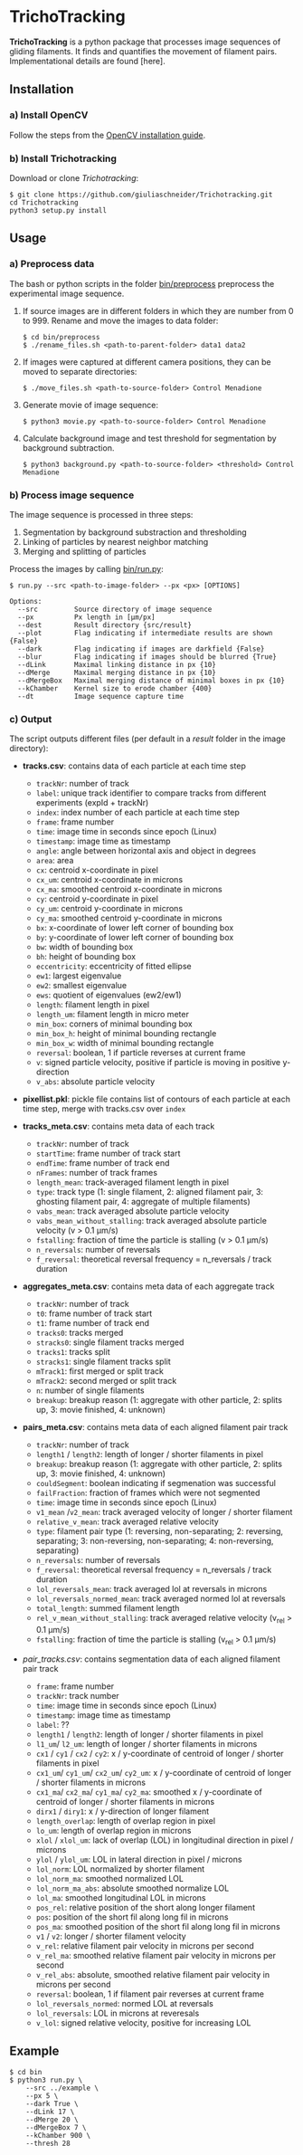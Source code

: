 TrichoTracking
==============

**TrichoTracking** is a python package that processes image sequences of gliding filaments. 
It finds and quantifies the movement of filament pairs. 
Implementational details are found [here].


Installation
------------

### a) Install OpenCV
Follow the steps from the [OpenCV installation guide](https://docs.opencv.org/4.1.0/da/df6/tutorial_py_table_of_contents_setup.html).

### b) Install Trichotracking
Download or clone *Trichotracking*:

    $ git clone https://github.com/giuliaschneider/Trichotracking.git
    cd Trichotracking
    python3 setup.py install
    



Usage
-----

### a) Preprocess data
The bash or python scripts in the folder [bin/preprocess](bin/preprocess) preprocess the experimental image sequence.

  1) If source images are in different folders in which they are number from 0 to 999. Rename and move the images to data folder:
  
         $ cd bin/preprocess
         $ ./rename_files.sh <path-to-parent-folder> data1 data2
      
  2) If images were captured at different camera positions, they can be moved to separate directories:
    
         $ ./move_files.sh <path-to-source-folder> Control Menadione
  3) Generate movie of image sequence:
  
         $ python3 movie.py <path-to-source-folder> Control Menadione  
  4) Calculate background image and test threshold for segmentation by background subtraction.
     
         $ python3 background.py <path-to-source-folder> <threshold> Control Menadione


### b) Process image sequence
The image sequence is processed in three steps:
  1) Segmentation by background substraction and thresholding
  2) Linking of particles by nearest neighbor matching
  3) Merging and splitting of particles

Process the images by calling [bin/run.py]([bin/run.py]):

    $ run.py --src <path-to-image-folder> --px <px> [OPTIONS]

    Options:
      --src         Source directory of image sequence
      --px          Px length in [µm/px]
      --dest        Result directory {src/result}
      --plot        Flag indicating if intermediate results are shown {False}
      --dark        Flag indicating if images are darkfield {False}
      --blur        Flag indicating if images should be blurred {True}
      --dLink       Maximal linking distance in px {10}
      --dMerge      Maximal merging distance in px {10}
      --dMergeBox   Maximal merging distance of minimal boxes in px {10}
      --kChamber    Kernel size to erode chamber {400}
      --dt          Image sequence capture time
      
### c) Output
The script outputs different files (per default in a *result* folder in the image directory):
    
  - **tracks.csv**: contains data of each particle at each time step
      - `trackNr`: number of track
      - `label`: unique track identifier to compare tracks from different experiments (expId + trackNr)
      - `index`: index number of each particle at each time step
      - `frame`: frame number
      - `time`: image time in seconds since epoch (Linux)
      - `timestamp`: image time as timestamp
      - `angle`: angle between horizontal axis and object in degrees
      - `area`: area
      - `cx`: centroid x-coordinate in pixel
      - `cx_um`: centroid x-coordinate in microns
      - `cx_ma`: smoothed centroid x-coordinate in microns
      - `cy`: centroid y-coordinate in pixel
      - `cy_um`: centroid y-coordinate in microns
      - `cy_ma`: smoothed centroid y-coordinate in microns
      - `bx`: x-coordinate of lower left corner of bounding box
      - `by`: y-coordinate of lower left corner of bounding box
      - `bw`: width of bounding box
      - `bh`: height of bounding box
      - `eccentricity`: eccentricity of fitted ellipse
      - `ew1`: largest eigenvalue
      - `ew2`: smallest eigenvalue
      - `ews`: quotient of eigenvalues (ew2/ew1)
      - `length`: filament length in pixel
      - `length_um`: filament length in micro meter
      - `min_box`: corners of minimal bounding box
      - `min_box_h`: height of minimal bounding rectangle
      - `min_box_w`: width of minimal bounding rectangle
      - `reversal`: boolean, 1 if particle reverses at current frame
      - `v`: signed particle velocity, positive if particle is moving in positive y-direction
      - `v_abs`: absolute particle velocity
      
  - **pixellist.pkl**: pickle file contains list of contours of each particle at each time step, merge with tracks.csv over `index`
  
  - **tracks_meta.csv**: contains meta data of each track
    
      - `trackNr`: number of track
      - `startTime`: frame number of track start
      - `endTime`: frame number of track end
      - `nFrames`: number of track frames
      - `length_mean`: track-averaged filament length in pixel
      - `type`: track type (1: single filament, 2: aligned filament pair, 3: ghosting filament pair, 4: aggregate of multiple filaments)
      - `vabs_mean`: track averaged absolute particle velocity
      - `vabs_mean_without_stalling`: track averaged absolute particle velocity (v > 0.1 µm/s)
      - `fstalling`: fraction of time the particle is stalling (v > 0.1 µm/s)
      - `n_reversals`: number of reversals
      - `f_reversal`: theoretical reversal frequency = n_reversals / track duration
      
  - **aggregates_meta.csv**: contains meta data of each aggregate track
      - `trackNr`: number of track
      - `t0`: frame number of track start
      - `t1`: frame number of track end
      - `tracks0`: tracks merged
      - `stracks0`: single filament tracks merged
      - `tracks1`: tracks split
      - `stracks1`: single filament tracks split
      - `mTrack1`: first merged or split track
      - `mTrack2`: second merged or split track
      - `n`: number of single filaments
      - `breakup`: breakup reason (1: aggregate with other particle, 2: splits up, 3: movie finished, 4: unknown)
      
  - **pairs_meta.csv**: contains meta data of each aligned filament pair track
      - `trackNr`: number of track
      - `length1` / `length2`: length of longer / shorter filaments in pixel
      - `breakup`: breakup reason (1: aggregate with other particle, 2: splits up, 3: movie finished, 4: unknown)
      - `couldSegment`: boolean indicating if segmenation was successful
      - `failFraction`: fraction of frames which were not segmented
      - `time`:  image time in seconds since epoch (Linux)
      - `v1_mean` /`v2_mean`: track averaged velocity of longer / shorter filament 
      - `relative_v_mean`: track averaged relative velocity
      - `type`: filament pair type (1: reversing, non-separating; 2: reversing, separating; 3: non-reversing, non-separating; 4: non-reversing, separating)
      - `n_reversals`: number of reversals
      - `f_reversal`: theoretical reversal frequency = n_reversals / track duration
      - `lol_reversals_mean`: track averaged lol at reversals in microns
      - `lol_reversals_normed_mean`: track averaged normed lol at reversals
      - `total_length`: summed filament length
      - `rel_v_mean_without_stalling`: track averaged relative velocity (v<sub>rel</sub> > 0.1 µm/s)
      - `fstalling`: fraction of time the particle is stalling (v<sub>rel</sub> > 0.1 µm/s)
    
  - *pair_tracks.csv*: contains segmentation data of each aligned filament pair track 
      - `frame`: frame number
      - `trackNr`: track number
      - `time`: image time in seconds since epoch (Linux)
      - `timestamp`: image time as timestamp
      - `label`: ?? 
      - `length1` / `length2`: length of longer / shorter filaments in pixel
      - `l1_um`/ `l2_um`: length of longer / shorter filaments in microns
      - `cx1` / `cy1` / `cx2` / `cy2`: x / y-coordinate of centroid of longer / shorter filaments in pixel
      - `cx1_um`/ `cy1_um`/ `cx2_um`/ `cy2_um`: x / y-coordinate of centroid of longer / shorter filaments in microns
      - `cx1_ma`/ `cx2_ma`/ `cy1_ma`/ `cy2_ma`: smoothed x / y-coordinate of centroid of longer / shorter filaments in microns
      - `dirx1` / `diry1`: x / y-direction of longer filament
      - `length_overlap`: length of overlap region in pixel
      - `lo_um`: length of overlap region in microns
      - `xlol` / `xlol_um`:  lack of overlap (LOL) in longitudinal direction in pixel / microns
      - `ylol` / `ylol_um`:  LOL in lateral direction in pixel / microns
      - `lol_norm`: LOL normalized by shorter filament
      - `lol_norm_ma`: smoothed normalized LOL
      - `lol_norm_ma_abs`: absolute smoothed normalize LOL
      - `lol_ma`: smoothed longitudinal LOL in microns
      - `pos_rel`: relative position of the short along longer filament
      - `pos`: position of the short fil along long fil in microns
      - `pos_ma`: smoothed position of the short fil along long fil in microns
      - `v1` / `v2`: longer / shorter filament velocity
      - `v_rel`: relative filament pair velocity in microns per second
      - `v_rel_ma`: smoothed relative filament pair velocity in microns per second
      - `v_rel_abs`: absolute, smoothed relative filament pair velocity in microns per second
      - `reversal`: boolean, 1 if filament pair reverses at current frame
      - `lol_reversals_normed`: normed LOL at reversals
      - `lol_reversals`: LOL in microns at reveresals
      - `v_lol`: signed relative velocity, positive for increasing LOL
      
Example
-------

    $ cd bin
    $ python3 run.py \
        --src ../example \
        --px 5 \
        --dark True \
        --dLink 17 \
        --dMerge 20 \
        --dMergeBox 7 \
        --kChamber 900 \
        --thresh 28


  
